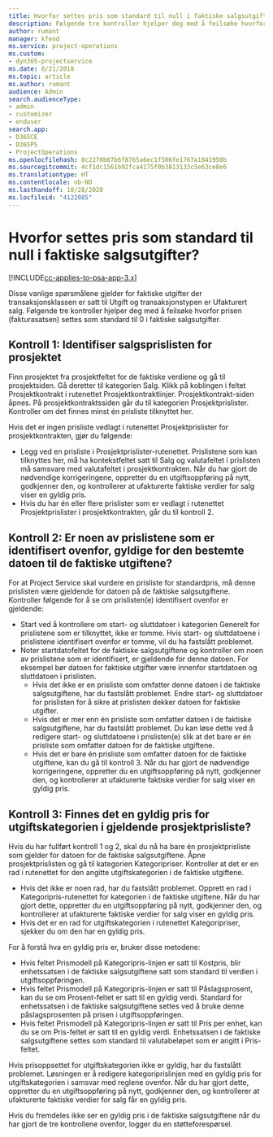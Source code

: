 ```yaml
---
title: Hvorfor settes pris som standard til null i faktiske salgsutgifter?
description: Følgende tre kontroller hjelper deg med å feilsøke hvorfor prisen settes som standard til 0 i faktiske salgsutgifter.
author: rumant
manager: kfend
ms.service: project-operations
ms.custom:
- dyn365-projectservice
ms.date: 8/21/2018
ms.topic: article
ms.author: rumant
audience: Admin
search.audienceType:
- admin
- customizer
- enduser
search.app:
- D365CE
- D365PS
- ProjectOperations
ms.openlocfilehash: 8c2270b07b6f8765a6ec1f506fe1767a1841950b
ms.sourcegitcommit: 4cf1dc1561b92fca4175f0b3813133c5e63ce8e6
ms.translationtype: HT
ms.contentlocale: nb-NO
ms.lasthandoff: 10/28/2020
ms.locfileid: "4122085"
---
```

# <a name="why-is-the-price-defaulting-to-zero-on-expense-sales-actuals"></a>Hvorfor settes pris som standard til null i faktiske salgsutgifter?

[!INCLUDE[cc-applies-to-psa-app-3.x](../includes/cc-applies-to-psa-app-3x.md)]

Disse vanlige spørsmålene gjelder for faktiske utgifter der transaksjonsklassen er satt til Utgift og transaksjonstypen er Ufakturert salg. Følgende tre kontroller hjelper deg med å feilsøke hvorfor prisen (fakturasatsen) settes som standard til 0 i faktiske salgsutgifter.

## <a name="check-1-identify-the-sales-price-list-for-project"></a>Kontroll 1: Identifiser salgsprislisten for prosjektet

Finn prosjektet fra prosjektfeltet for de faktiske verdiene og gå til prosjektsiden. Gå deretter til kategorien Salg. Klikk på koblingen i feltet Prosjektkontrakt i rutenettet Prosjektkontraktlinjer. Prosjektkontrakt-siden åpnes. På prosjektkontraktssiden går du til kategorien Prosjektprislister. Kontroller om det finnes minst én prisliste tilknyttet her.

Hvis det er ingen prisliste vedlagt i rutenettet Prosjektprislister for prosjektkontrakten, gjør du følgende:

- Legg ved en prisliste i Prosjektprislister-rutenettet. Prislistene som kan tilknyttes her, må ha kontekstfeltet satt til Salg og valutafeltet i prislisten må samsvare med valutafeltet i prosjektkontrakten. Når du har gjort de nødvendige korrigeringene, oppretter du en utgiftsoppføring på nytt, godkjenner den, og kontrollerer at ufakturerte faktiske verdier for salg viser en gyldig pris.
- Hvis du har én eller flere prislister som er vedlagt i rutenettet Prosjektprislister i prosjektkontrakten, går du til kontroll 2.

## <a name="check-2-are-any-of-the-price-lists-identified-above-valid-for-the-specific-date-of-the-expense-actual"></a>Kontroll 2: Er noen av prislistene som er identifisert ovenfor, gyldige for den bestemte datoen til de faktiske utgiftene?

For at Project Service skal vurdere en prisliste for standardpris, må denne prislisten være gjeldende for datoen på de faktiske salgsutgiftene. Kontroller følgende for å se om prislisten(e) identifisert ovenfor er gjeldende:

- Start ved å kontrollere om start- og sluttdatoer i kategorien Generelt for prislistene som er tilknyttet, ikke er tomme. Hvis start- og sluttdatoene i prislistene identifisert ovenfor er tomme, vil du ha fastslått problemet. 
- Noter startdatofeltet for de faktiske salgsutgiftene og kontroller om noen av prislistene som er identifisert, er gjeldende for denne datoen. For eksempel bør datoen for faktiske utgifter være innenfor startdatoen og sluttdatoen i prislisten. 
    - Hvis det ikke er en prisliste som omfatter denne datoen i de faktiske salgsutgiftene, har du fastslått problemet. Endre start- og sluttdatoer for prislisten for å sikre at prislisten dekker datoen for faktiske utgifter. 
    - Hvis det er mer enn én prisliste som omfatter datoen i de faktiske salgsutgiftene, har du fastslått problemet. Du kan løse dette ved å redigere start- og sluttdatoene i prislisten(e) slik at det bare er én prisliste som omfatter datoen for de faktiske utgiftene. 
    - Hvis det er bare én prisliste som omfatter datoen for de faktiske utgiftene, kan du gå til kontroll 3.
Når du har gjort de nødvendige korrigeringene, oppretter du en utgiftsoppføring på nytt, godkjenner den, og kontrollerer at ufakturerte faktiske verdier for salg viser en gyldig pris.

## <a name="check-3-is-there-a-valid-price-for-the-expense-category-in-the-applicable-project-price-list"></a>Kontroll 3: Finnes det en gyldig pris for utgiftskategorien i gjeldende prosjektprisliste? 

Hvis du har fullført kontroll 1 og 2, skal du nå ha bare én prosjektprisliste som gjelder for datoen for de faktiske salgsutgiftene. Åpne prosjektprislisten og gå til kategorien Kategoripriser. Kontroller at det er en rad i rutenettet for den angitte utgiftskategorien i de faktiske utgiftene.
 
- Hvis det ikke er noen rad, har du fastslått problemet. Opprett en rad i Kategoripris-rutenettet for kategorien i de faktiske utgiftene. Når du har gjort dette, oppretter du en utgiftsoppføring på nytt, godkjenner den, og kontrollerer at ufakturerte faktiske verdier for salg viser en gyldig pris. 
- Hvis det er en rad for utgiftskategorien i rutenettet Kategoripriser, sjekker du om den har en gyldig pris.

For å forstå hva en gyldig pris er, bruker disse metodene:

- Hvis feltet Prismodell på Kategoripris-linjen er satt til Kostpris, blir enhetssatsen i de faktiske salgsutgiftene satt som standard til verdien i utgiftsoppføringen.
- Hvis feltet Prismodell på Kategoripris-linjen er satt til Påslagsprosent, kan du se om Prosent-feltet er satt til en gyldig verdi. Standard for enhetssatsen i de faktiske salgsutgiftene settes ved å bruke denne påslagsprosenten på prisen i utgiftsoppføringen.
- Hvis feltet Prismodell på Kategoripris-linjen er satt til Pris per enhet, kan du se om Pris-feltet er satt til en gyldig verdi. Enhetssatsen i de faktiske salgsutgiftene settes som standard til valutabeløpet som er angitt i Pris-feltet.

Hvis prisoppsettet for utgiftskategorien ikke er gyldig, har du fastslått problemet. Løsningen er å redigere kategoriprislinjen med en gyldig pris for utgiftskategorien i samsvar med reglene ovenfor. Når du har gjort dette, oppretter du en utgiftsoppføring på nytt, godkjenner den, og kontrollerer at ufakturerte faktiske verdier for salg får en gyldig pris.

Hvis du fremdeles ikke ser en gyldig pris i de faktiske salgsutgiftene når du har gjort de tre kontrollene ovenfor, logger du en støtteforespørsel.


